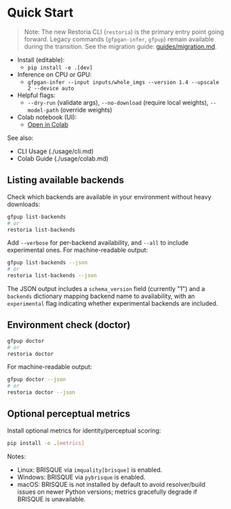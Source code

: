 # Quick Start

> Note: The new Restoria CLI (`restoria`) is the primary entry point going forward.
> Legacy commands (`gfpgan-infer`, `gfpup`) remain available during the transition.
> See the migration guide: [guides/migration.md](../guides/migration.md).

<!-- markdownlint-disable MD013 -->

- Install (editable):
  - `pip install -e .[dev]`
- Inference on CPU or GPU:
  - `gfpgan-infer --input inputs/whole_imgs --version 1.4 --upscale 2 --device auto`
- Helpful flags:
  - `--dry-run` (validate args), `--no-download` (require local weights), `--model-path` (override weights)
- Colab notebook (UI):
  - [Open in Colab](https://colab.research.google.com/github/IAmJonoBo/Restoria/blob/main/notebooks/GFPGAN_Colab.ipynb)

See also:

- CLI Usage (./usage/cli.md)
- Colab Guide (./usage/colab.md)

## Listing available backends

Check which backends are available in your environment without heavy downloads:

```bash
gfpup list-backends
# or
restoria list-backends
```

Add `--verbose` for per-backend availability, and `--all` to include experimental ones. For machine-readable output:

```bash
gfpup list-backends --json
# or
restoria list-backends --json
```

The JSON output includes a `schema_version` field (currently "1") and a `backends` dictionary mapping backend name to availability, with an `experimental` flag indicating whether experimental backends are included.

## Environment check (doctor)

```bash
gfpup doctor
# or
restoria doctor
```

For machine-readable output:

```bash
gfpup doctor --json
# or
restoria doctor --json
```

## Optional perceptual metrics

Install optional metrics for identity/perceptual scoring:

```bash
pip install -e .[metrics]
```

Notes:

- Linux: BRISQUE via `imquality[brisque]` is enabled.
- Windows: BRISQUE via `pybrisque` is enabled.
- macOS: BRISQUE is not installed by default to avoid resolver/build issues on newer Python versions; metrics gracefully degrade if BRISQUE is unavailable.
